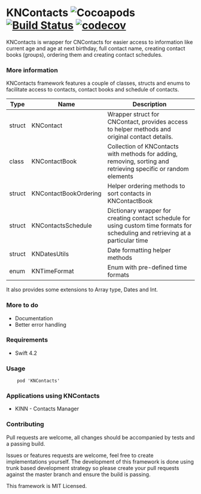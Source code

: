 # KNContacts ![Cocoapods](https://img.shields.io/cocoapods/v/KNContacts.svg) [![Build Status](https://travis-ci.org/dragosrobertn/KNContacts.svg?branch=master)](https://travis-ci.org/dragosrobertn/KNContacts) [![codecov](https://codecov.io/gh/dragosrobertn/KNContacts/branch/master/graph/badge.svg)](https://codecov.io/gh/dragosrobertn/KNContacts)

KNContacts is wrapper for CNContacts for easier access to information like current age and age at next birthday, full contact name, creating contact books (groups), ordering them and creating contact schedules.

### More information

KNContacts framework features a couple of classes, structs and enums to facilitate access to contacts, contact books and schedule of contacts.

| Type            | Name           | Description  |
| ------------- | -------------- | -------------- |
| struct          | KNContact   |  Wrapper struct for CNContact, provides access to helper methods and original contact details. |
| class           | KNContactBook      |  Collection of KNContacts with methods for adding, removing, sorting and retrieving specific or random elements |
| struct          | KNContactBookOrdering     |   Helper ordering methods to sort contacts in KNContactBook  |
| struct          | KNContactsSchedule      |   Dictionary wrapper for creating contact schedule for using custom time formats for scheduling and retrieving at a particular time  |
| struct          | KNDatesUtils     | Date formatting helper methods |
| enum          | KNTimeFormat      | Enum with pre-defined time formats |

It also provides some extensions to Array type, Dates and Int.

### More to do
- Documentation
- Better error handling

### Requirements
- Swift 4.2

### Usage
```
    pod 'KNContacts'
```

### Applications using KNContacts
- KINN - Contacts Manager

### Contributing
Pull requests are welcome, all changes should be accompanied by tests and a passing build. 

Issues or features requests are welcome, feel free to create implementations yourself. The development of this framework is done using trunk based development strategy so please create your pull requests against the master branch and ensure the build is passing.

This framework is MIT Licensed.
